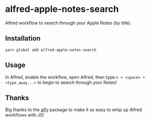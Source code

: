 # alfred-apple-notes-search

Alfred workflow to search through your Apple Notes (by title).

## Installation

`yarn global add alfred-apple-notes-search`

## Usage

In Alfred, enable the workflow, open Alfred, then type `n + <space> + <type_away...>` to begin to search through your Notes!

## Thanks

Big thanks to the [alfy](https://github.com/sindresorhus/alfy) package to make it so easy to whip up Alfred workflows with JS!
